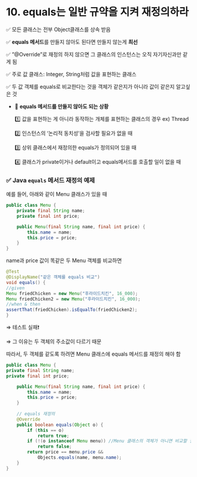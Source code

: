 # 10. equals는 일반 규약을 지켜 재정의하라

✅ 모든 클래스는 전부 Object클래스를 상속 받음

✅ **equals 메서드**를 만들지 않아도 된다면 만들지 않는게 **최선**

✅ ”@Override”로 재정의 하지 않으면 그 클래스의 인스턴스는 오직 자기자신과만 같게 됨

✅ 주로 값 클래스: Integer, String처럼 값을 표현하는 클래스

✅ 두 값 객체를 equals로 비교한다는 것을 객체가 같은지가 아니라 값이 같은지 알고싶은 것


- 🎯 **equals 메서드를 만들지 않아도 되는 상황**

  1️⃣ 값을 표현하는 게 아니라 동작하는 개체를 표현하는 클래스의 경우 ex) Thread

  2️⃣ 인스턴스의 ‘논리적 동치성’을 검사할 필요가 없을 때

  3️⃣ 상위 클래스에서 재정의한 equals가 정의되어 있을 때

  4️⃣ 클래스가 private이거나 default이고 equals메서드를 호출할 일이 없을 때


### ✅ Java `equals` 메서드 재정의 예제

예를 들어, 아래와 같이 Menu 클래스가 있을 때
```java
public class Menu {
    private final String name;
    private final int price;

    public Menu(final String name, final int price) {
        this.name = name;
        this.price = price;
    }
}
```
name과 price 값이 똑같은 두 Menu 객체를 비교하면
```java
@Test
@DisplayName("같은 객체를 equals 비교")
void equals() {
//given
Menu friedChicken = new Menu("후라이드치킨", 16_000);
Menu friedChicken2 = new Menu("후라이드치킨", 16_000);
//when & then
assertThat(friedChicken).isEqualTo(friedChicken2);
}
```
⇒ 테스트 실패❗️

⇒ 그 이유는 두 객체의 주소값이 다르기 때문

따라서, 두 객체를 같도록 하려면 Menu 클래스에 equals 메서드를 재정의 해야 함

```java
public class Menu {
private final String name;
private final int price;

    public Menu(final String name, final int price) {
        this.name = name;
        this.price = price;
    }
	
    // equals 재정의
    @Override
    public boolean equals(Object o) {
        if (this == o)
            return true;
        if (!(o instanceof Menu menu)) //Menu 클래스의 객체가 아니면 비교할 필요도 없음
            return false;
        return price == menu.price &&
            Objects.equals(name, menu.name);
    }
}
```